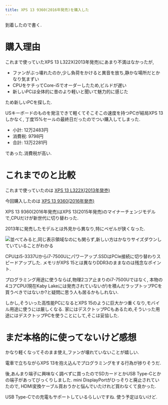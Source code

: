 ```yaml
---
title: XPS 13 9360(2016年発売)を購入した
---
```


到着したので書く.

# 購入理由

これまで使っていたXPS 13 L322X(2013年発売)にあまり不満はなかったが,

* ファンがぶっ壊れたのか,少し負荷をかけると異音を放ち,静かな場所だとかなり気まずい
* CPUをケチってCore-i5でオーダーしたため,ビルドが遅い
* 新しいPCは全体的に昔のより軽いと聞いて魅力的に感じた

ため新しいPCを探した.

USキーボードのものを発注できて軽くてそこそこの速度を持つPCが結局XPS 13しかなく,
丁度15%セールの最終日だったのでつい購入してしまった.

* 小計: 12万2483円
* 消費税: 9798円
* 合計: 13万2281円

であった.消費税が高い.

# これまでのと比較

これまで使っていたのは
[XPS 13 L322X(2013年発売)](http://www.dell.com/support/home/us/en/19/product-support/servicetag/99PB1Y1/diagnose)

今回購入したのは
[XPS 13 9360(2016年発売)](http://www.dell.com/support/home/us/en/19/product-support/servicetag/B6YHBG2/diagnose)

XPS 13 9360(2016年発売)はXPS 13(2015年発売)のマイナーチェンジモデルで,CPUだけが新世代に切り替わった.

2013年に発売したモデルとは外見から異なり,特にベゼルが狭くなった.

![並べてみると,同じ表示領域なのにも関らず,新しい方はかなりサイズダウンしていていることがわかる](225703.jpg)

CPUはi5-3337Uからi7-7500Uにパワーアップ.SSDはPCIe接続に切り替わりスピードアップした.
メモリがXPS 15とは異なりDDR3のままなのは残念なポイント.

プログラミング用途に使うならば,物理2コア止まりのi7-7500Uではなく,
本物の4コアCPU(現在Kaby Lakeには発売されていないが)を積んだラップトップPCを買うべきではないか?と疑問に思う人も居るかもしれない.

しかし,そういった高性能PCになるとXPS 15のように巨大かつ重くなり,モバイル用途に使うには厳しくなる.
家にはデスクトップPCもあるため,そういった用途にはデスクトップPCを使うことにして,そこは妥協した.

# まだ本格的に使ってないけど感想

かなり軽くなってそのまま使え,ファンが壊れていないことが嬉しい.

電車で立ちながらXPS 13を抱え込んでプログラミングをする行為が捗りそうだ.

後,あんまり端子に興味なく調べずに買ったのでSDカードとかUSB Type-Cとかの端子があってびっくりしました.
mini DisplayPortがひっそりと廃止されていたので,
HDMI変換ケーブル買おうかと悩んでいたけれど買わなくて良かった.

USB Type-Cでの充電もサポートしているらしいですね.
使う予定はないけど.
